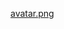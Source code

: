 
[avatar.png](https://media.discordapp.net/attachments/887764078636986378/1000519540142247936/unknown.png)
